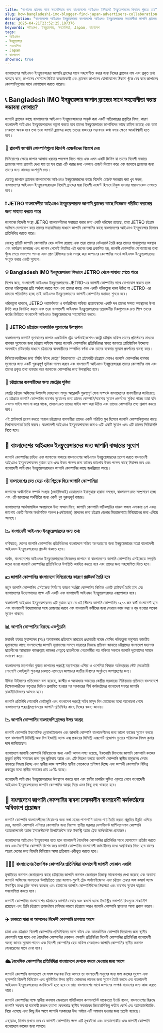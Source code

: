 ```yaml
---
title: "জাপানের ব্র্যান্ডের সাথে সহযোগিতার জন্য বাংলাদেশের আইএমও ইন্টারনেট ইনফ্লুয়েন্সারদের কিভাবে খুঁজতে হবে"
slug: how-bangladeshi-imo-blogger-find-japan-advertisers-collaboration-2025-04-21
description: "বাংলাদেশের আইএমও ইনফ্লুয়েন্সাররা বাংলাদেশের আইএমও ইনফ্লুয়েন্সারদের সহযোগীতা জাপানি ব্র্যান্ডের সাথে ব্যবসায়িক সম্পর্ক তৈরি করার জন্য কিভাবে খোঁজে তা জানুন।"
date: 2025-04-21T23:52:25.107376
keywords: আইএমও, ইনফ্লুয়েন্সার, সহযোগিতা, Japan, বাংলাদেশ
tags:
- আইএমও
- ইনফ্লুয়েন্সার
- সহযোগিতা
- Japan
- বাংলাদেশ
showToc: true
---
```


বাংলাদেশের আইএমও ইনফ্লুয়েন্সাররা জাপানি ব্র্যান্ডের সাথে সহযোগীতা করার জন্য নিজের ব্র্যান্ডের নাম এবং প্রকৃত তথ্য ব্যবহার করে, জাপানের সোশ্যাল মিডিয়া ব্যবহারকারী এবং ব্র্যান্ডের জাপানের যোগাযোগের ঠিকানা খুঁজে বের করে জাপানের কোম্পানিগুলোর সাথে যোগাযোগ করতে পারেন।


## 📞 Bangladesh IMO ইনফ্লুয়েন্সার জাপান ব্র্যান্ডের সাথে সহযোগীতা করার সম্ভাবনা কোথায়?

জাপানি ব্র্যান্ডের কাছে বাংলাদেশের আইএমও ইনফ্লুয়েন্সারদের আকৃষ্ট করা একটি সত্যিকারের প্রস্তুতির বিষয়, কারণ বাংলাদেশী আইএমও ইনফ্লুয়েন্সারদের কল্পনা করতে হবে তাদের ইনফ্লুয়েন্সারের জাপানিদের কাছে চাহিদা রয়েছে এবং তারা সেকালে অবাক হবে তথা তারা জাপানি ব্র্যান্ডের কাছে তাদের বাজারের সম্ভাবনার কথা বলার ক্ষেত্রে আত্মবিশ্বাসী হতে হবে।

### 🤑 প্রায়শই জাপানি কোম্পানিগুলো বিদেশি এজেন্টদের নিয়োগ দেয়

বিনিয়োগের ক্ষেত্রে জাপান আলাদা ধরনের পদক্ষেপ নিতে পারে এবং এমন একটি জিনিস যা তাদের বিদেশী বাজারে প্রবেশের সময় প্রায়শই দেখা যায় তা হল তারা এটি করার জন্য একজন এজেন্ট নিয়োগ করে এবং জাপানে প্রবেশের জন্য তাদের জন্য কাজের অংশগুলি দেয়।

যেহেতু জাপানে ব্র্যান্ডের বাংলাদেশের আইএমও ইনফ্লুয়েন্সারদের কাছে বিদেশি এজেন্ট সরবরাহ করা খুব সহজ, বাংলাদেশের আইএমও ইনফ্লুয়েন্সারদেরও বিদেশি ব্র্যান্ডের দ্বারা বিদেশী এজেন্ট হিসাবে নিযুক্ত হওয়ার সম্ভাবনাকেও দেখাতে হবে।

### ❗ JETRO বাংলাদেশীরা আইএমও ইনফ্লুয়েন্সারকে জাপানি ব্র্যান্ডের কাছে নিজেকে পরিচিত করানোর জন্য সাহায্য করতে পারে

জাপানের বিদেশী সংস্থা JETRO বাংলাদেশীদের সহায়তা করার জন্য একটি পরিষেবা রয়েছে, তারা JETRO চট্টগ্রাম অফিসে যোগাযোগ করে তাদের সহযোগিতার মাধ্যমে জাপানি কোম্পানির কাছে বাংলাদেশের আইএমও ইনফ্লুয়েন্সার হিসাবে প্রতিনিধিত্ব করতে পারে।

যেহেতু প্রতিটি জাপানি কোম্পানির হেড অফিস রয়েছে এবং তারা তাদের নেটওয়ার্ক তৈরি করে তাদের শাখাগুলোর অবস্থান এবং কার্যক্রম জানাচ্ছে এবং জাপান থেকেই নিয়মিত এই ধরনের তথ্য প্রকাশিত হয়, জাপানী কোম্পানির যোগাযোগের তথ্য খুঁজে পেতে সদস্যপদ পাওয়া এবং প্রেস রিলিজের তথ্য সংগ্রহ করা জাপানের কোম্পানির সাথে আইএমও ইনফ্লুয়েন্সারদের সংযুক্ত করার একটি সুযোগ।

### 💡 Bangladesh IMO ইনফ্লুয়েন্সাররা কিভাবে JETRO থেকে সাহায্য পেতে পারে

বিশেষ করে, বাংলাদেশী আইএমও ইনফ্লুয়েন্সারদের JETRO-এর জাপানী কোম্পানির সাথে যোগাযোগ করতে হলে তাদের পরিকল্পনার প্রতি অর্থবহ করতে হবে এবং তাদের কাছে এমন একটি পরিকল্পনা থাকা উচিত যা JETRO-এর মাধ্যমে পরিচালিত হচ্ছে তাই আইএমও ইনফ্লুয়েন্সারদের জাপানী কোম্পানির মতামত শুনতে হবে।

পরিকল্পনা থাকলে, JETRO পরামর্শদাতা ও কর্মচারীসহ অভিজ্ঞ প্রাপ্তবয়স্কদের একটি দল তাদের সম্মত অবস্থানের উপর ভিত্তি করে নির্বাচিত করবে এবং তারা বাংলাদেশী আইএমও ইনফ্লুয়েন্সারদের প্রয়োজনীয় দিকগুলোকে দ্রুত শিখে তাদের কর্মের ভিত্তিতে বাংলাদেশী আইএমও ইনফ্লুয়েন্সারদের সহযোগিতা করবে।

### 🎉 JETRO চট্টগ্রামে ব্যবসায়িক সুযোগের উপস্থাপন

বাংলাদেশের জাপানি দূতাবাসের জাপান এক্সটার্নাল ট্রেড অর্গানাইজেশন-জেট্রো চট্টগ্রাম অফিস তাদের প্রতিষ্ঠানের মাধ্যমে ব্যবসার সুযোগের জন্য চট্টগ্রাম অফিসে আগত জাপানি কোম্পানির প্রতিনিধিদের স্বাগত জানাতে প্রাতিষ্ঠানিক উদ্দেশ্যে অনলাইন প্লাটফর্মের মাধ্যমে চট্টগ্রামের ব্যবসায়ীদের সম্পর্কিত বর্ণনা এবং তাদের ব্যবসার সুযোগ প্রদর্শনের ব্যবস্থা করে।

বিনিয়োগকারীদের জন্য ‘মিটিং উইথ জেট্রো' শিরোনামের এই প্লাটফর্মটি চট্টগ্রামে কোনও জাপানি কোম্পানির ব্যবসার সুযোগের জন্য একটি গুরুত্বপূর্ণ ভূমিকা পালন করবে এবং বাংলাদেশী আইএমও ইনফ্লুয়েন্সাররা তাদের কোম্পানির নাম এবং তাদের প্রকৃত তথ্য ব্যবহার করে জাপানের কোম্পানির জন্য উপস্থাপিত হবে।

### 💓 চট্টগ্রামের ব্যবসায়ীদের জন্য জেট্রোর সুবিধা

জেট্রো চট্টগ্রাম অফিসের উপদেষ্টা মোহাম্মাদ মাসুদ আরেকটি গুরুত্বপূর্ণ সেবা সম্পর্কে বাংলাদেশের ব্যবসায়ীদের জানিয়েছে যে চট্টগ্রামে জাপানি কোম্পানির ব্যবসার সুযোগের জন্য তাদের কোম্পানি/ব্যবসার সুযোগ প্রদর্শনের সুবিধা পাচ্ছে তারা যদি এখনও সাইন আপ না করে থাকে, তাহলে দ্রুত তাদের সাইন আপ করা উচিত এবং তাদের কোম্পানির তথ্য প্রকাশ করতে হবে।

এই প্ল্যাটফর্মে প্রবেশ করতে পারলে চট্টগ্রামের ব্যবসায়ীরা তাদের একটি পরিচিত মুখ হিসেবে জাপানি কোম্পানিগুলোর কাছে বিশ্বাসযোগ্যতা তৈরি করবে। বাংলাদেশী আইএমও ইনফ্লুয়েন্সারদের জন্যও এটি একটি সুযোগ এবং এটি তাদের সিরিয়াসলি নিতে হবে।


## 📢 বাংলাদেশের আইএমও ইনফ্লুয়েন্সারদের জন্য জাপানি বাজারের সুযোগ

জাপানি কোম্পানির চাহিদা এবং জাপানের বাজারে বাংলাদেশের আইএমও ইনফ্লুয়েন্সারদের প্রবেশ করতে বাংলাদেশী আইএমও ইনফ্লুয়েন্সারদের বুঝতে হবে এবং উভয় পক্ষের জন্য কাছের জায়গায় উভয় পক্ষের কাছে নিরাপদ হবে এবং বাংলাদেশী আইএমও ইনফ্লুয়েন্সারদেরও জাপানি কোম্পানির কাছে জনপ্রিয়তা আছে।

### 🌊 বাংলাদেশের দ্রুত বেড়ে ওঠা শিল্পকে ঘিরে জাপানি কোম্পানিরা

জাপানের অর্থনৈতিক সম্পর্ক সংস্থার (জেইসিআই) চেয়ারম্যান ইয়াসুহারু হারাদা বলছেন, বাংলাদেশ দ্রুত সম্প্রসারণ হচ্ছে এবং এটি জাপানের অর্থনীতির জন্য একটি খুব গুরুত্বপূর্ণ বাজার।

বাংলাদেশের আর্থসামাজিক অবস্থানকে উচ্চ সম্মান দিয়ে, জাপানি কোম্পানি ফটিকছড়ির দারুল ফজল এলাকায় ৬শ একর জায়গায় একটি বিশেষ অর্থনৈতিক অঞ্চল (এসইজেড) স্থাপনের জন্য চট্টগ্রাম জেলার ফিরোজশাহে বিনিয়োগের জন্য এগিয়ে আসছে।

### 📉 বাংলাদেশী আইএমও ইনফ্লুয়েন্সারদের জন্য তথ্য

ভবিষ্যতে, দেশের জাপানি কোম্পানির প্রতিনিধিদের বাংলাদেশে সক্রিয় অংশগ্রহণের জন্য ইনফ্লুয়েন্সারের মতো বাংলাদেশী আইএমও ইনফ্লুয়েন্সারদের প্রচেষ্টা থাকতে হবে। 

অর্থাৎ, বাংলাদেশের আইএমও ইনফ্লুয়েন্সারদের নিজেদের জাপানে বা বাংলাদেশের জাপানি কোম্পানির এসইজেডে সম্প্রতি জড়ো হওয়া জাপানি কোম্পানির প্রতিনিধিদের উপস্থিতি অবহিত করতে হবে এবং তাদের জন্য সহযোগিতা দিতে হবে।

### 💴 জাপানি কোম্পানির বাংলাদেশে বিনিয়োগের কারণে প্ল্যাটফর্ম তৈরি হবে

নতুন জাপানি কোম্পানির এসইজেড নির্মাণের কারণে সংশ্লিষ্ট কোম্পানির ভিত্তিক একটি প্ল্যাটফর্ম তৈরি হবে এবং বাংলাদেশের উদ্যোক্তাদের পক্ষে এটি একটি এবং বাংলাদেশী আইএমও ইনফ্লুয়েন্সারদের এক্সপোজার হবে। 

বাংলাদেশী আইএমও ইনফ্লুয়েন্সারদের এটি বুঝতে হবে যে ওই স্টিলের জাপানি কোম্পানির ১২০০ জন কর্মী বাংলাদেশী হবে এবং বাংলাদেশী উদ্যোক্তাদের সঙ্গে রোজগার করবে এবং বাংলাদেশী কর্মীদের জন্য সেখানে কাজ করা ও বড় হওয়ার অনেক সুযোগ থাকবে।

### 📊 জাপানি কোম্পানির বিরুদ্ধে একগুঁয়েমি 

মহানবী হযরত মুহাম্মদের (সাঃ) অবমাননার প্রতিবাদে ভারতের প্রধানমন্ত্রী নরেন্দ্র মোদির পরিকল্পনা অনুসারে ভারতীয় দূতাবাসের কাছে বাংলাদেশের জাপানি দূতাবাসের সামনে ভারতের বিরুদ্ধে প্রতিবাদ জানাতে চট্টগ্রামের বাংলাদেশ মহানগর ছাত্রলীগের আহ্বায়ক কামরুল্লাহ কামরুর নেতৃত্বে ছাত্রলীগের নেতাকর্মীরা গত শনিবার সকালে জাপানি দূতাবাসের সামনে সমাবেশ করে। 

বাংলাদেশের মতপার্থক্য বুঝতে জাপানের পররাষ্ট্র মন্ত্রণালয়ের এশিয়া ও ওশেনিয়া বিষয়ক অধিদপ্তরের স্টেট সেক্রেটারি শোনোশি কোইজুমি শুক্রবার ঢাকাতে এসেছেন জাপানের জাতীয় দিবসের অনুষ্ঠানে অংশগ্রহণের জন্য।

ইন্ডিয়া টাইমসের প্রতিবেদনে বলা হয়েছে, কাশ্মীর ও অযোধ্যায় ভারতের কেন্দ্রীয় সরকারের নিষ্ক্রিয়তার প্রতিবাদে বাংলাদেশে বিক্ষোভকারীদের বক্তৃতার ভিডিও প্রকাশিত হওয়ার পর সরকারের শীর্ষ কর্মকর্তাদের বাংলাদেশ সফরে জাপানি রাজনীতিবিদদের আসতে হবে।

জাপানি প্রতিনিধি শোনোশি কোইজুমি এবং বাংলাদেশ পররাষ্ট্র সচিব মাসুদ বিন মোমেনের মধ্যে আলোচনা শেষে বাংলাদেশের পররাষ্ট্রমন্ত্রণালয়ের জাপানি প্রতিনিধির কাছে নিজের বক্তব্য জানায়।

### 📉 জাপানি কোম্পানির বাংলাদেশি ব্রান্ডের উপর আগ্রহ

জাপানী কোম্পানি ইকনোমিক গ্লোবালাইজেশন এবং জাপানী কোম্পানি বাংলাদেশীদের জন্য ভালো কাজের সুযোগ করছে বলে বাংলাদেশী মিনিস্ট্রি অফ বিগ ইন্ডাস্ট্রি অ্যান্ড এক্স প্রকারের মিনিস্ট্রি এক্সপোর্ট প্রমোশন ব্যুরোর পরিচালক বিমল কুমার দাস জানিয়েছেন।

বাংলাদেশে জাপানী কোম্পানি বিনিয়োগের জন্য একটি আসল লক্ষ্য রয়েছে, ইকনোমি বিভাগের জাপানি কোম্পানি কাজের মুহুর্তে স্থানীয় সমাজের জন্য মূল ভূমিকায় আছে এবং এটি নিয়ন্ত্রণ করতে জাপানী কোম্পানি স্থানীয় মানুষদের নেবার ব্যাপারে সিদ্ধান্ত নিচ্ছে এবং স্থানীয় কাজ সম্পর্কিত স্থানীয় লোকেদের প্রশিক্ষণ দিচ্ছে এবং জাপানী কোম্পানির বিভিন্ন প্রকল্পের মধ্যে স্থানীয় সমাজের প্রায় ১৫% হচ্ছে।

বাংলাদেশী আইএমও ইনফ্লুয়েন্সারদের উপস্থাপন করতে হবে এবং স্থানীয় চাকরির সুবিধা এড়াতে গেলে বাংলাদেশী আইএমও ইনফ্লুয়েন্সারদের জাপানি কোম্পানির আগ্রহ নিয়ে এমন কিছু তথ্য থাকতে হবে। 


## 📢 বাংলাদেশে জাপানি কোম্পানির ব্যবসা চলাকালীন বাংলাদেশী কর্মকর্তাদের অধিকাংশ প্রয়োজন 

জাপানি কোম্পানি বাংলাদেশীদের নিয়োগের জন্য সস্তা শ্রমের পাশাপাশি তাদের পণ্য তৈরি করতে প্রস্তুতির উন্নতি এগিয়ে দেয়, জাপানি কোম্পানি এশিয়ার কোম্পানির জন্য নিরাপদ স্থানীয় সরকার ডেপার্টমেন্ট মাল্টিন্যাশনাল কোম্পানি অ্যাডভান্সমেন্ট অ্যান্ড ইনভেস্টমেন্ট ডিপার্টমেন্টস অফ ইন্ডাস্ট্রি অ্যান্ড ট্রেড কর্মকর্তাদের প্রয়োজন।

বাংলাদেশের আইএমও ইনফ্লুয়েন্সার হতে হলে বাংলাদেশী বৈদেশিক কোম্পানির প্রতিনিধির সাথে যোগাযোগ প্রতিষ্ঠা করতে হবে এবং বৈদেশিক কোম্পানি বিশেষ করে জাপানি কোম্পানির বাংলাদেশী কর্মচারীদের মধ্যে অগ্রাধিকার দিতে হবে যাদের আগ্রহ দেশের জন্য বিদেশি বিনিয়োগ আসা প্রক্রিয়ায় একীভূত করতে হবে। 


### 🧑‍🤝‍🧑 বাংলাদেশের বৈদেশিক কোম্পানির প্রতিনিধিরা বাংলাদেশী জাপানী লোকাল এম্বাসি 

মুম্বাইয়ের কনসাল জেনারেলের কাছে চট্টগ্রামের জাপানি কনসাল জেনারেল হিজাকু সাকেনাগার দেখা করেছে এবং অন্যান্য জাপানি অফিসের সদস্যদের উপস্থিতিতে তারা জাপান-মুম্বাই ট্রেড অর্গানাইজেশন এবং চট্টগ্রাম চেম্বার অফ কমার্স অ্যান্ড ইন্ডাস্ট্রির মধ্যে চুক্তি সাক্ষর করেছে এবং চট্টগ্রামের জাপানি কোম্পানিরিদের নিরাপত্তা এবং ব্যবসার সুযোগ বাড়াতে সহযোগিতা করতে হবে।

জাপানী কোম্পানির বাংলাদেশের চট্টগ্রামের জাপানি চেম্বার অফ কমার্স অ্যান্ড ইন্ডাস্ট্রির সভাপতি রিওসুকে নাকানিশি রয়েছেন এবং তিনি চট্টগ্রামে ক্রমবর্ধমান চাহিদার কারণে চট্টগ্রামে আরও জাপানি কোম্পানি স্থাপনের আশা প্রকাশ করেন।

### ✈️ ঢাকাতে যারা না আসলেও বিদেশী কোম্পানি ঢাকাতে আসে

ঢাকা এবং চট্টগ্রামে বিদেশী কোম্পানির প্রতিনিধিদের আসা ঘটবে এবং আন্তর্জাতিক কোম্পানি নিয়োগের জন্য স্থানীয় কোম্পানি হয়ে যাবে এবং বৈদেশিক কোম্পানির লোকাল এমবাসি প্রতিনিধিরা বিদেশী কোম্পানির প্রতিনিধিরা বাংলাদেশী অবস্থা জানার সুযোগ পাবেন এবং বিদেশী কোম্পানির হেড অফিস সেকালেও জাপানি কোম্পানির স্থানীয় কনসাল জেনারেলের সাথে দেখা হবে। 


### 🛳️ বৈদেশিক কোম্পানির প্রতিনিধিরা বাংলাদেশে দেশকে বদলে দেওয়ার জন্য আসে

জাপানি কোম্পানি বাংলাদেশে যে সমস্ত সম্ভাবনা নিয়ে আসবে তা বাংলাদেশী মানুষের জন্য সস্তা কাজের সুযোগ এবং ভূসম্পত্তি বিদেশী বিনিয়োগ এবং কূটনীতির উপর স্থানীয় লোকদের লাভের জন্য সুযোগ তৈরি করবে এবং বাংলাদেশী আইএমও ইনফ্লুয়েন্সারদের কনফিডেন্ট হতে হবে যে তারা বাংলাদেশের সাথে জাপানের সম্পর্ক বাড়ানোর জন্য কাজ করতে পারে। 

জাপানি কোম্পানির পক্ষে স্থানীয় কনসাল জেনারেল পলিটিক্যাল কনসালটেন্ট মাকোতো ইওচি বলেন, বাংলাদেশের বিরুদ্ধে জাপানি সরকার বা ব্যবসায়ী মহলে হতাশা কেবলমাত্র স্থানীয় সরকারের ভিতরোবিভিন্ন পর্যায়ে কোর্স এবং অ্যানডারস্ট্যান্ডিং নিয়ে এসেছে এবং কিছু দিন আগে জাপানি সরকারের উচ্চ পর্যায়ে এটি সমাধান হওয়ার জন্য প্রচেষ্টা হয়েছে।

এছাড়াও, হিসাব রাখতে হবে যে জাপানী কোম্পানির পক্ষে এটি মুখফাঁকো এবং অত্যাবশ্যকীয় এবং জাপানী কোম্পানি বাংলাদেশে কাজের জন্য আসবে।